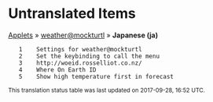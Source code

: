 # Untranslated Items
[Applets](../../../README.md) &#187; [weather@mockturtl](../README.md) &#187; **Japanese (ja)**

       1	Settings for weather@mockturtl
       2	Set the keybinding to call the menu
       3	http://woeid.rosselliot.co.nz/
       4	Where On Earth ID
       5	Show high temperature first in forecast

<sup>This translation status table was last updated on 2017-09-28, 16:52 UTC.</sup>
